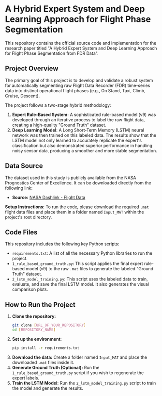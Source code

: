 # A Hybrid Expert System and Deep Learning Approach for Flight Phase Segmentation

This repository contains the official source code and implementation for the research paper titled "A Hybrid Expert System and Deep Learning Approach for Flight Phase Segmentation from FDR Data".

## Project Overview

The primary goal of this project is to develop and validate a robust system for automatically segmenting raw Flight Data Recorder (FDR) time-series data into distinct operational flight phases (e.g., On Stand, Taxi, Climb, Cruise, Descent).

The project follows a two-stage hybrid methodology:
1.  **Expert Rule-Based System:** A sophisticated rule-based model (v9) was developed through an iterative process to label the raw flight data, creating a high-quality "Ground Truth" dataset.
2.  **Deep Learning Model:** A Long Short-Term Memory (LSTM) neural network was then trained on this labeled data. The results show that the LSTM model not only learned to accurately replicate the expert's classification but also demonstrated superior performance in handling noisy sensor data, producing a smoother and more stable segmentation.

## Data Source

The dataset used in this study is publicly available from the NASA Prognostics Center of Excellence. It can be downloaded directly from the following link:
* **Source:** [NASA Dashlink - Flight Data](https://c3.ndc.nasa.gov/dashlink/resources/664/)

**Setup Instructions:** To run the code, please download the required `.mat` flight data files and place them in a folder named `Input_MAT` within the project's root directory.

## Code Files

This repository includes the following key Python scripts:

* `requirements.txt`: A list of all the necessary Python libraries to run the project.
* `1_rule_based_ground_truth.py`: This script applies the final expert rule-based model (v9) to the raw `.mat` files to generate the labeled "Ground Truth" dataset.
* `2_lstm_model_training.py`: This script uses the labeled data to train, evaluate, and save the final LSTM model. It also generates the visual comparison plots.

## How to Run the Project

1.  **Clone the repository:**
    ```bash
    git clone [URL_OF_YOUR_REPOSITORY]
    cd [REPOSITORY_NAME]
    ```
2.  **Set up the environment:**
    ```bash
    pip install -r requirements.txt
    ```
3.  **Download the data:** Create a folder named `Input_MAT` and place the downloaded `.mat` files inside it.
4.  **Generate Ground Truth (Optional):** Run the `1_rule_based_ground_truth.py` script if you wish to regenerate the expert labels.
5.  **Train the LSTM Model:** Run the `2_lstm_model_training.py` script to train the model and generate the results.
